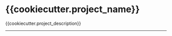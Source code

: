 {{cookiecutter.project_name}}
==========================

{{cookiecutter.project_description}}

----
